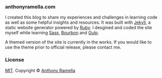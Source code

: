 ### anthonyramella.com
<p>I created this blog to share my experiences and challenges in learning code as well as some helpful insights and resources. It was built with <a href="http://www.jekyllrb.com">Jekyll</a>, a static website generator powered by <a href="http://www.ruby-lang.org/en/">Ruby</a>. I desgined and coded the site myself while learning <a href="http://sass-lang.com/">Sass</a>, <a href="http://bourbon.io/">Bourbon</a> and <a href="http://gulpjs.com/">Gulp</a>.

A themed version of the site is currently in the works.
If you would like to use the theme prior to official release, please contact me.

### License
[MIT](https://github.com/bk2dcradle/accent/blob/gh-pages/LICENSE). Copyright &copy; [Anthony Ramella](http://twitter.com/tonecodes)